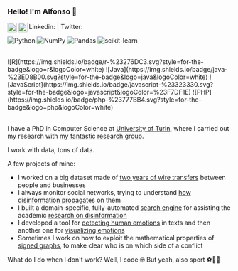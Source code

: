 ### Hello! I'm Alfonso 👋

Linkedin: <a href="https://www.linkedin.com/in/alfonsosemeraro/"><img align="left" src="https://cdn-icons-png.flaticon.com/512/3536/3536505.png" alt="Alfonso Semeraro | LinkedIn" width="21px"/></a> |
Twitter: <a href="https://twitter.com/AlfonsoSemeraro"><img align="left" src="https://cdn-icons-png.flaticon.com/512/3256/3256013.png" alt="Alfonso Semeraro | Twitter" width="21px"/></a>


<!-- <p align="center">
<img style="clip:rect(0px,1000px,200px,0px)" src="https://cutewallpaper.org/21/big-data-wallpaper/Making-Sense-of-Big-Data-Just-Say-the-Words-AW360.jpg" alt="my banner">
</p> -->

<!-- https://github.com/Ileriayo/markdown-badges -->
![Python](https://img.shields.io/badge/python-3670A0?style=for-the-badge&logo=python&logoColor=ffdd54)
![NumPy](https://img.shields.io/badge/numpy-%23013243.svg?style=for-the-badge&logo=numpy&logoColor=white)
![Pandas](https://img.shields.io/badge/pandas-%23150458.svg?style=for-the-badge&logo=pandas&logoColor=white)
![scikit-learn](https://img.shields.io/badge/scikit--learn-%23F7931E.svg?style=for-the-badge&logo=scikit-learn&logoColor=white)
<!-- ![Matplotlib](https://img.shields.io/badge/Matplotlib-%23#ffffff.svg?style=for-the-badge&logo=Matplotlib&logoColor=white) -->
<br>
![R](https://img.shields.io/badge/r-%23276DC3.svg?style=for-the-badge&logo=r&logoColor=white)
![Java](https://img.shields.io/badge/java-%23ED8B00.svg?style=for-the-badge&logo=java&logoColor=white)
![JavaScript](https://img.shields.io/badge/javascript-%23323330.svg?style=for-the-badge&logo=javascript&logoColor=%23F7DF1E)
![PHP](https://img.shields.io/badge/php-%23777BB4.svg?style=for-the-badge&logo=php&logoColor=white)
<br>

<br>

I have a PhD in Computer Science at [University of Turin](http://www.di.unito.it/do/home.pl), where I carried out my research with [my fantastic research group](https://arcs.di.unito.it/).

I work with data, tons of data. 

A few projects of mine:
- I worked on a big dataset made of [two years of wire transfers](https://appliednetsci.springeropen.com/articles/10.1007/s41109-020-00314-x) between people and businesses
- I always monitor social networks, trying to understand [how disinformation propagates](https://epjdatascience.springeropen.com/articles/10.1140/epjds/s13688-022-00342-w) on them
- I built a domain-specific, fully-automated [search engine](http://fakenewsresearch.net/) for assisting the academic [research on disinformation](https://arxiv.org/abs/2109.07909) 
- I developed a tool for [detecting human emotions](https://github.com/alfonsosemeraro/emolib) in texts and then another one for [visualizing emotions](https://github.com/alfonsosemeraro/pyplutchik)
- Sometimes I work on how to exploit the mathematical properties of [signed graphs](https://github.com/alfonsosemeraro/draw_signed_networkx), to make clear who is on which side of a conflict

What do I do when I don't work? Well, I code 🤓
But yeah, also sport ⚽🥊🎾

<!--
**alfonsosemeraro/alfonsosemeraro** is a ✨ _special_ ✨ repository because its `README.md` (this file) appears on your GitHub profile.

Here are some ideas to get you started:

- 🔭 I’m currently working on ...
- 🌱 I’m currently learning ...
- 👯 I’m looking to collaborate on ...
- 🤔 I’m looking for help with ...
- 💬 Ask me about ...
- 📫 How to reach me: ...
- 😄 Pronouns: ...
- ⚡ Fun fact: ...
-->
